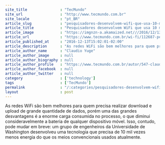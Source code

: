 ```yaml
---
site_title               : "TecMundo"
site_url                 : "http://www.tecmundo.com.br"
site_locale              : "pt_BR"
article_slug             : "pesquisadores-desenvolvem-wifi-que-usa-10-mil-vezes-menos-energia"
article_title            : "Pesquisadores desenvolvem WiFi que usa 10 mil vezes menos energia"
article_image            : "https://imgnzn-a.akamaized.net///2016/12/13/13140113126443-t1200x480.jpg"
article_url              : "https://www.tecmundo.com.br/wi-fi/112687-pesquisadores-desenvolvem-wifi-usa-10-mil-energia.htm"
article_published_at     : "2016-12-13T15:02:01-02:00"
article_description      : "As redes WiFi são bem melhores para quem precisa realizar download e upload de grande quantidade de dados, porém uma das grandes desvantagens é a enorme carga consumida no processo, o que diminui consideravelmente a bateria de qualquer dispositivo móvel. Isso, contudo, pode mudar em breve: um grupo de engenheiros da Universidade de Washington desenvolveu uma tecnologia que precisa de 10 mil vezes menos energia do que os meios convencionais usados atualmente."
article_author_name      : "Claudio Yuge"
article_author_image     : null
article_author_biography : null
article_author_profile   : "https://www.tecmundo.com.br/autor/547-claudio-yuge/"
article_author_facebook  : null
article_author_twitter   : null
category                 : ['technology']
tags                     : ['TecMundo']
permalink                : "/:categories/pesquisadores-desenvolvem-wifi-que-usa-10-mil-vezes-menos-energia/"
layout                   : post
---
```


As redes WiFi são bem melhores para quem precisa realizar download e upload de grande quantidade de dados, porém uma das grandes desvantagens é a enorme carga consumida no processo, o que diminui consideravelmente a bateria de qualquer dispositivo móvel. Isso, contudo, pode mudar em breve: um grupo de engenheiros da Universidade de Washington desenvolveu uma tecnologia que precisa de 10 mil vezes menos energia do que os meios convencionais usados atualmente.
